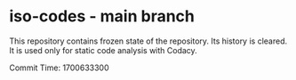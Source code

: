 # iso-codes - main branch

This repository contains frozen state of the repository.
Its history is cleared. It is used only for static code
analysis with Codacy.

Commit Time: 1700633300